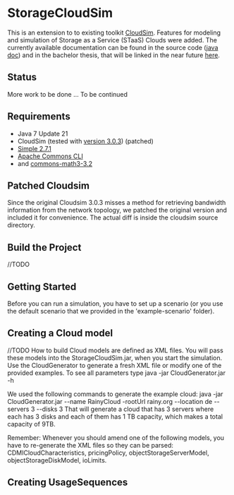 StorageCloudSim
===============

This is an extension to to existing toolkit [CloudSim](http://code.google.com/p/cloudsim/). Features for modeling and simulation of Storage as a Service (STaaS) Clouds were added. The currently available documentation can be found in the source code ([java doc](http://downloads.tobiassturm.de/projects/storagecloudsim/doc/index.html)) and in the bachelor thesis, that will be linked in the near future [here](http://tobiassturm.de/projects/StorageCloudSim.html).

Status
------
More work to be done ... To be continued

Requirements
------------
* Java 7 Update 21
* CloudSim (tested with [version 3.0.3](http://code.google.com/p/cloudsim/downloads/list)) (patched)
* [Simple 2.7.1](http://simple.sourceforge.net/download.php)
* [Apache Commons CLI](http://commons.apache.org/proper/commons-cli/index.html)
* and [commons-math3-3.2](http://commons.apache.org/proper/commons-math/download_math.cgi)

Patched Cloudsim
----------------
Since the original Cloudsim 3.0.3 misses a method for retrieving bandwidth information from the network topology, we patched the original version and included it for convenience. The actual diff is inside the cloudsim source directory.

Build the Project
-----------------
//TODO

Getting Started
---------------
Before you can run a simulation, you have to set up a scenario (or you use the default scenario that we provided in the 'example-scenario' folder).

## Creating a Cloud model
//TODO How to build
Cloud models are defined as XML files. You will pass these models into the StorageCloudSim.jar, when you start the simulation.
Use the CloudGenerator to generate a fresh XML file or modify one of the provided examples.
To see all parameters type
   java -jar CloudGenerator.jar -h

We used the following commands to generate the example cloud:
   java -jar CloudGenerator.jar --name RainyCloud -rootUrl rainy.org --location de --servers 3 --disks 3
That will generate a cloud that has 3 servers where each has 3 disks and each of them  has 1 TB capacity, which makes a total capacity of 9TB.

Remember: Whenever you should amend one of the following models, you have to re-generate the XML files so they can be parsed: CDMICloudCharacteristics, pricingPolicy, objectStorageServerModel, objectStorageDiskModel, ioLimits.

## Creating UsageSequences

